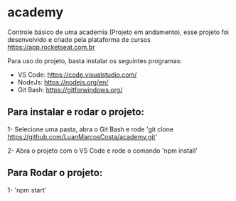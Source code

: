 # academy
Controle básico de uma academia (Projeto em andamento), esse projeto foi desenvolvido e criado pela plataforma de cursos https://app.rocketseat.com.br

Para uso do projeto, basta instalar os seguintes programas: 
   * VS Code:  https://code.visualstudio.com/
   * NodeJs:   https://nodejs.org/en/
   * Git Bash: https://gitforwindows.org/
   
 ## Para instalar e rodar o projeto:
 
   1- Selecione uma pasta, abra o Git Bash e rode 'git clone https://github.com/LuanMarcosCosta/academy.git'
   
   2- Abra o projeto com o VS Code e rode o comando 'npm install'

## Para Rodar o projeto: 

  1- 'npm start'

